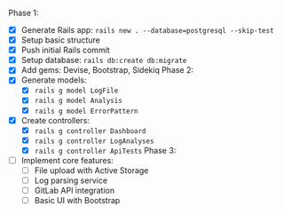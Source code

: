 Phase 1:
- [x] Generate Rails app: `rails new . --database=postgresql --skip-test`
- [x] Setup basic structure
- [x] Push initial Rails commit
- [x] Setup database: `rails db:create db:migrate`
- [x] Add gems: Devise, Bootstrap, Sidekiq
Phase 2:
- [x] Generate models:
  - [x] `rails g model LogFile`
  - [x] `rails g model Analysis`
  - [x] `rails g model ErrorPattern`
- [x] Create controllers:
  - [x] `rails g controller Dashboard`
  - [x] `rails g controller LogAnalyses`
  - [x] `rails g controller ApiTests`
Phase 3:
- [ ] Implement core features:
  - [ ] File upload with Active Storage
  - [ ] Log parsing service
  - [ ] GitLab API integration
  - [ ] Basic UI with Bootstrap
